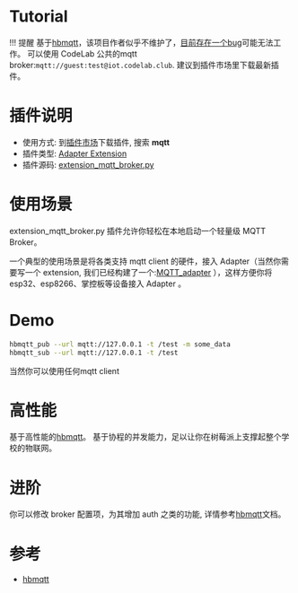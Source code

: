 # Tutorial
!!! 提醒
    基于[hbmqtt](https://hbmqtt.readthedocs.io/en/latest/index.html)，该项目作者似乎不维护了，[目前存在一个bug](https://github.com/beerfactory/hbmqtt/issues/119)可能无法工作。
    可以使用 CodeLab 公共的mqtt broker:`mqtt://guest:test@iot.codelab.club`.
    建议到插件市场里下载最新插件。

# 插件说明

-   使用方式: 到[插件市场](/extension_guide/extension_market/)下载插件, 搜索 **mqtt**
-   插件类型: [Adapter Extension](/dev_guide/helloworld/)
-   插件源码: [extension_mqtt_broker.py](https://github.com/CodeLabClub/codelab_adapter_extensions/blob/master/extensions_v3/extension_mqtt_broker.py)

# 使用场景

extension_mqtt_broker.py 插件允许你轻松在本地启动一个轻量级 MQTT Broker。

一个典型的使用场景是将各类支持 mqtt client 的硬件，接入 Adapter（当然你需要写一个 extension, 我们已经构建了一个:[MQTT_adapter](/extension_guide/MQTT_adapter/) ），这样方便你将 esp32、esp8266、掌控板等设备接入 Adapter 。

# Demo
```bash
hbmqtt_pub --url mqtt://127.0.0.1 -t /test -m some_data
hbmqtt_sub --url mqtt://127.0.0.1 -t /test
```

当然你可以使用任何mqtt client

# 高性能

基于高性能的[hbmqtt](https://hbmqtt.readthedocs.io/en/latest/index.html)。 基于协程的并发能力，足以让你在树莓派上支撑起整个学校的物联网。

# 进阶

你可以修改 broker 配置项，为其增加 auth 之类的功能, 详情参考[hbmqtt](https://hbmqtt.readthedocs.io/en/latest/index.html)文档。

# 参考

-   [hbmqtt](https://hbmqtt.readthedocs.io/en/latest/index.html)

